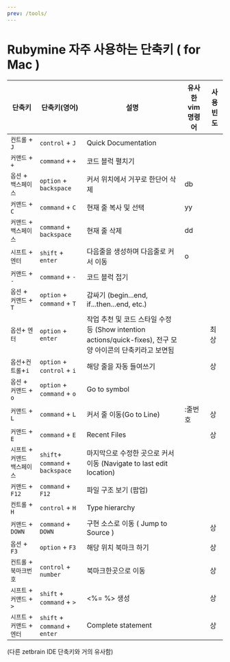 ```yaml
---
prev: /tools/
---
```

# Rubymine 자주 사용하는 단축키 ( for Mac )

단축키 | 단축키(영어) | 설명 | 유사한 vim 명령어 | 사용 빈도 
---- | ---- | ---- | ---- | ----
`컨트롤` + `J`  | `control` + `J` | Quick Documentation | 
`커맨드` + `+` | `command` + `+` | 코드 블럭 펼치기 | 
`옵션` + `백스페이스` | `option` + `backspace` | 커서 위치에서 거꾸로 한단어 삭제 | db
`커맨드` + `C` | `command` + `C` | 현재 줄 복사 및 선택 | yy
`커맨드` + `백스페이스` | `command` + `backspace` | 현재 줄 삭제 | dd
`시프트` + `엔터` | `shift` + `enter` | 다음줄을 생성하며 다음줄로 커서 이동 | o
`커맨드` + `-` | `command` + `-` | 코드 블럭 접기 | 
`옵션` + `커맨드` + `T` | `option` + `command` + `T` | 감싸기 (begin...end, if...then...end, etc.) |
`옵션`+ `엔터` | `option` + `enter` | 작업 추천 및 코드 스타일 수정 등 (Show intention actions/quick-fixes), 전구 모양 아이콘의 단축키라고 보면됨 | |최상
`옵션`+`컨트롤`+`i` | `option` + `control` + `i` | 해당 줄을 자동 들여쓰기 | | 상
`옵션` + `커맨드` + `o` | `option` + `command` + `o` | Go to symbol | | 
`커맨드` + `L` | `command` + `L` | 커서 줄 이동(Go to Line) | :줄번호 | 상
`커맨드` + `E` | `command` + `E` | Recent Files | | 상
`시프트` + `커맨드` `백스페이스` | `shift`+ `command` + `backspace` | 마지막으로 수정한 곳으로 커서 이동 (Navigate to last edit location) | |
`커맨드` + `F12` | `command` + `F12` | 파일 구조 보기 (팝업) | |
`컨트롤` + `H` | `control` + `H` | Type hierarchy | |
`커맨드` + `DOWN` | `command` + `DOWN` | 구현 소스로 이동 ( Jump to Source ) | | 상
`옵션` + `F3` | `option` + `F3` | 해당 위치 북마크 하기 | | 상
`컨트롤` + `북마크번호` | `control` + `number` | 북마크한곳으로 이동 | | 상
`시프트` + `커맨드` + `>` | `shift` + `command` + `>` | <%= %> 생성 | | 상
`시프트` + `커맨드` + `엔터` | `shift` + `command` + `enter` | Complete statement | | 상

(다른 zetbrain IDE 단축키와 거의 유사함)
